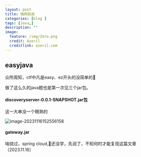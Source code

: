 ```yaml
---
layout: post
title: 强网拟态
categories: [blog ]
tags: [Java,]
description: ""
image:
  feature: /img/Zero.png
  credit: Azeril
  creditlink: azeril.com
---
```


## easyjava

众所周知，ctf中凡是easy、ez开头的没简单的🤮

做了这么久的java题也是第一次见三个jar包。

#### discoveryserver-0.0.1-SNAPSHOT.jar包

这一大串没一个眼熟的

![image-20231116152556158](X:\github\cxkjy.github.io\cxkjy.github.io\img\final\image-20231116152556158.png)

#### gateway.jar

啥绕过，spring cloud,👴还没学，先润了，不知何时才能复现这篇文章（2023.11.16）
